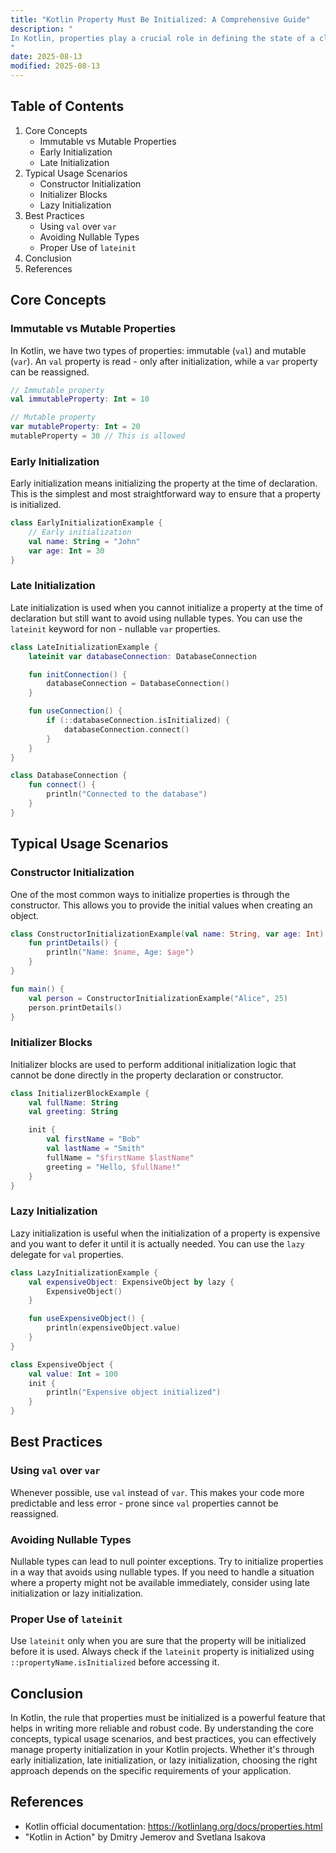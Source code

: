 ```yaml
---
title: "Kotlin Property Must Be Initialized: A Comprehensive Guide"
description: "
In Kotlin, properties play a crucial role in defining the state of a class or an object. One of the fundamental rules in Kotlin is that properties must be initialized. This rule helps in preventing null pointer exceptions and ensures that the code is more reliable and robust. In this blog post, we will explore the core concepts, typical usage scenarios, and best practices related to the Kotlin property must be initialized rule.
"
date: 2025-08-13
modified: 2025-08-13
---
```


## Table of Contents
1. Core Concepts
    - Immutable vs Mutable Properties
    - Early Initialization
    - Late Initialization
2. Typical Usage Scenarios
    - Constructor Initialization
    - Initializer Blocks
    - Lazy Initialization
3. Best Practices
    - Using `val` over `var`
    - Avoiding Nullable Types
    - Proper Use of `lateinit`
4. Conclusion
5. References

## Core Concepts

### Immutable vs Mutable Properties
In Kotlin, we have two types of properties: immutable (`val`) and mutable (`var`). An `val` property is read - only after initialization, while a `var` property can be reassigned.

```kotlin
// Immutable property
val immutableProperty: Int = 10

// Mutable property
var mutableProperty: Int = 20
mutableProperty = 30 // This is allowed
```

### Early Initialization
Early initialization means initializing the property at the time of declaration. This is the simplest and most straightforward way to ensure that a property is initialized.

```kotlin
class EarlyInitializationExample {
    // Early initialization
    val name: String = "John"
    var age: Int = 30
}
```

### Late Initialization
Late initialization is used when you cannot initialize a property at the time of declaration but still want to avoid using nullable types. You can use the `lateinit` keyword for non - nullable `var` properties.

```kotlin
class LateInitializationExample {
    lateinit var databaseConnection: DatabaseConnection

    fun initConnection() {
        databaseConnection = DatabaseConnection()
    }

    fun useConnection() {
        if (::databaseConnection.isInitialized) {
            databaseConnection.connect()
        }
    }
}

class DatabaseConnection {
    fun connect() {
        println("Connected to the database")
    }
}
```

## Typical Usage Scenarios

### Constructor Initialization
One of the most common ways to initialize properties is through the constructor. This allows you to provide the initial values when creating an object.

```kotlin
class ConstructorInitializationExample(val name: String, var age: Int) {
    fun printDetails() {
        println("Name: $name, Age: $age")
    }
}

fun main() {
    val person = ConstructorInitializationExample("Alice", 25)
    person.printDetails()
}
```

### Initializer Blocks
Initializer blocks are used to perform additional initialization logic that cannot be done directly in the property declaration or constructor.

```kotlin
class InitializerBlockExample {
    val fullName: String
    val greeting: String

    init {
        val firstName = "Bob"
        val lastName = "Smith"
        fullName = "$firstName $lastName"
        greeting = "Hello, $fullName!"
    }
}
```

### Lazy Initialization
Lazy initialization is useful when the initialization of a property is expensive and you want to defer it until it is actually needed. You can use the `lazy` delegate for `val` properties.

```kotlin
class LazyInitializationExample {
    val expensiveObject: ExpensiveObject by lazy {
        ExpensiveObject()
    }

    fun useExpensiveObject() {
        println(expensiveObject.value)
    }
}

class ExpensiveObject {
    val value: Int = 100
    init {
        println("Expensive object initialized")
    }
}
```

## Best Practices

### Using `val` over `var`
Whenever possible, use `val` instead of `var`. This makes your code more predictable and less error - prone since `val` properties cannot be reassigned.

### Avoiding Nullable Types
Nullable types can lead to null pointer exceptions. Try to initialize properties in a way that avoids using nullable types. If you need to handle a situation where a property might not be available immediately, consider using late initialization or lazy initialization.

### Proper Use of `lateinit`
Use `lateinit` only when you are sure that the property will be initialized before it is used. Always check if the `lateinit` property is initialized using `::propertyName.isInitialized` before accessing it.

## Conclusion
In Kotlin, the rule that properties must be initialized is a powerful feature that helps in writing more reliable and robust code. By understanding the core concepts, typical usage scenarios, and best practices, you can effectively manage property initialization in your Kotlin projects. Whether it's through early initialization, late initialization, or lazy initialization, choosing the right approach depends on the specific requirements of your application.

## References
- Kotlin official documentation: https://kotlinlang.org/docs/properties.html
- "Kotlin in Action" by Dmitry Jemerov and Svetlana Isakova